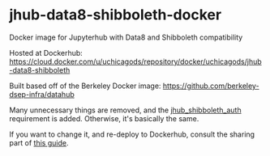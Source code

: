 # jhub-data8-shibboleth-docker
Docker image for Jupyterhub with Data8 and Shibboleth compatibility

Hosted at Dockerhub: https://cloud.docker.com/u/uchicagods/repository/docker/uchicagods/jhub-data8-shibboleth

Built based off of the Berkeley Docker image: https://github.com/berkeley-dsep-infra/datahub

Many unnecessary things are removed, and the [jhub_shibboleth_auth](https://github.com/gesiscss/jhub_shibboleth_auth) requirement is added. Otherwise, it's basically the same.

If you want to change it, and re-deploy to Dockerhub, consult the sharing part of [this guide](https://hackernoon.com/publish-your-docker-image-to-docker-hub-10b826793faf).

